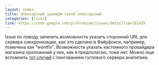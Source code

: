 ```yaml
---
layout: index
title: Опенсорсный хромиум такой опенсорсный
categories: [links]
link: https://code.google.com/p/chromium/issues/detail?id=181429
---
```


Issue по поводу запилить возможность указать сторонний URL для сервера
синхронизации, как это сделано в Файрфоксе, например, помечена как "wontfix".
Возможности указать кастомного провайдера магазина приложений у них, как я
предполагаю, тоже нет. Можно еще вспомнить [тот случай][] с пингованием
гуглового сервера аналитики.



[тот случай]: http://habrahabr.ru/post/101396/
